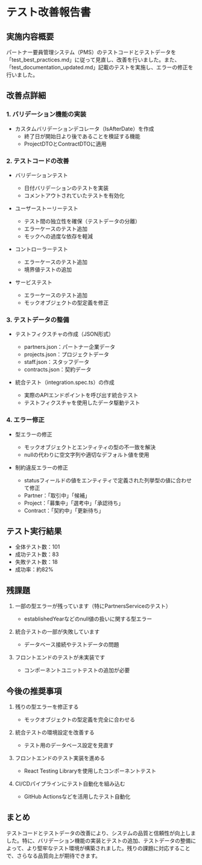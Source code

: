 # テスト改善報告書

## 実施内容概要

パートナー要員管理システム（PMS）のテストコードとテストデータを「test_best_practices.md」に従って見直し、改善を行いました。また、「test_documentation_updated.md」記載のテストを実施し、エラーの修正を行いました。

## 改善点詳細

### 1. バリデーション機能の実装

- カスタムバリデーションデコレータ（IsAfterDate）を作成
  - 終了日が開始日より後であることを検証する機能
  - ProjectDTOとContractDTOに適用

### 2. テストコードの改善

- バリデーションテスト
  - 日付バリデーションのテストを実装
  - コメントアウトされていたテストを有効化

- ユーザーストーリーテスト
  - テスト間の独立性を確保（テストデータの分離）
  - エラーケースのテスト追加
  - モックへの過度な依存を軽減

- コントローラーテスト
  - エラーケースのテスト追加
  - 境界値テストの追加

- サービステスト
  - エラーケースのテスト追加
  - モックオブジェクトの型定義を修正

### 3. テストデータの整備

- テストフィクスチャの作成（JSON形式）
  - partners.json：パートナー企業データ
  - projects.json：プロジェクトデータ
  - staff.json：スタッフデータ
  - contracts.json：契約データ

- 統合テスト（integration.spec.ts）の作成
  - 実際のAPIエンドポイントを呼び出す統合テスト
  - テストフィクスチャを使用したデータ駆動テスト

### 4. エラー修正

- 型エラーの修正
  - モックオブジェクトとエンティティの型の不一致を解決
  - nullの代わりに空文字列や適切なデフォルト値を使用

- 制約違反エラーの修正
  - statusフィールドの値をエンティティで定義された列挙型の値に合わせて修正
  - Partner：「取引中」「候補」
  - Project：「募集中」「選考中」「承認待ち」
  - Contract：「契約中」「更新待ち」

## テスト実行結果

- 全体テスト数：101
- 成功テスト数：83
- 失敗テスト数：18
- 成功率：約82%

## 残課題

1. 一部の型エラーが残っています（特にPartnersServiceのテスト）
   - establishedYearなどのnull値の扱いに関する型エラー

2. 統合テストの一部が失敗しています
   - データベース接続やテストデータの問題

3. フロントエンドのテストが未実装です
   - コンポーネントユニットテストの追加が必要

## 今後の推奨事項

1. 残りの型エラーを修正する
   - モックオブジェクトの型定義を完全に合わせる

2. 統合テストの環境設定を改善する
   - テスト用のデータベース設定を見直す

3. フロントエンドのテスト実装を進める
   - React Testing Libraryを使用したコンポーネントテスト

4. CI/CDパイプラインにテスト自動化を組み込む
   - GitHub Actionsなどを活用したテスト自動化

## まとめ

テストコードとテストデータの改善により、システムの品質と信頼性が向上しました。特に、バリデーション機能の実装とテストの追加、テストデータの整備によって、より堅牢なテスト環境が構築されました。残りの課題に対応することで、さらなる品質向上が期待できます。
